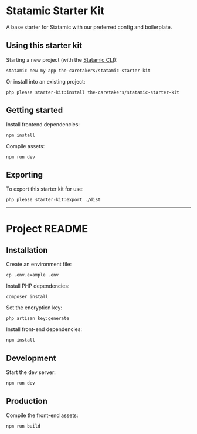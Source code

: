 # Statamic Starter Kit
A base starter for Statamic with our preferred config and boilerplate.

## Using this starter kit
Starting a new project (with the [Statamic CLI](https://github.com/statamic/cli)):
```
statamic new my-app the-caretakers/statamic-starter-kit
```

Or install into an existing project:
```
php please starter-kit:install the-caretakers/statamic-starter-kit
```

## Getting started
Install frontend dependencies:
```
npm install
```

Compile assets:
```
npm run dev
```

## Exporting
To export this starter kit for use:
```
php please starter-kit:export ./dist
```

---

# Project README

## Installation
Create an environment file:
```
cp .env.example .env
```

Install PHP dependencies:
```
composer install
```

Set the encryption key:
```
php artisan key:generate
```

Install front-end dependencies:
```
npm install
```

## Development
Start the dev server:
```
npm run dev
```

## Production
Compile the front-end assets:
```
npm run build
```
